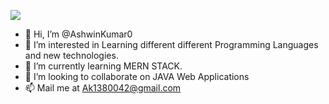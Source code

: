 ![](https://www.docker.com/wp-content/uploads/2022/09/User-MERN-Flow-Chart-1110x406.png.webp)

- 👋 Hi, I’m @AshwinKumar0
- 👀 I’m interested in Learning different different Programming Languages and new technologies.
- 🌱 I’m currently learning MERN STACK.
- 💞️ I’m looking to collaborate on JAVA Web Applications
- 📫 Mail me at Ak1380042@gmail.com

<!---
AshwinKumar0/AshwinKumar0 is a ✨ special ✨ repository because its `README.md` (this file) appears on your GitHub profile.
You can click the Preview link to take a look at your changes.
--->
